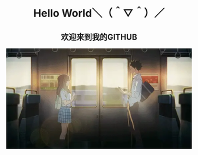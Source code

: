 <h1 align="center">Hello World＼（＾▽＾）／</h1>
<h2 align="center">欢迎来到我的GITHUB</h2>
<div align="center">
<img src="https://raw.githubusercontent.com/cilinmengye/cilinmengye/main/resource-warehouse/b2.webp" align="center"/>
</div>

<!--
**cilinmengye/cilinmengye** is a ✨ _special_ ✨ repository because its `README.md` (this file) appears on your GitHub profile.

Here are some ideas to get you started:

- 🔭 I’m currently working on ...
- 🌱 I’m currently learning ...
- 👯 I’m looking to collaborate on ...
- 🤔 I’m looking for help with ...
- 💬 Ask me about ...
- 📫 How to reach me: ...
- 😄 Pronouns: ...
- ⚡ Fun fact: ...
-->
